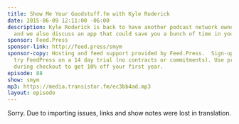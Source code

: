 ```yaml
---
title: Show Me Your Goodstuff.fm with Kyle Roderick
date: 2015-06-09 12:11:00 -06:00
description: Kyle Roderick is back to have another podcast network owner therapy session
  and we also discuss an app that could save you a bunch of time in your podcast production.
sponsor: Feed.Press
sponsor-link: http://feed.press/smym
sponsor-copy: Hosting and feed support provided by Feed.Press.  Sign-up today and
  try FeedPress on a 14 day trial (no contracts or commitments). Use promo code "smym"
  during checkout to get 10% off your first year.
episode: 88
show: smym
mp3: https://media.transistor.fm/ec3bb4ad.mp3
layout: episode
---
```


Sorry. Due to importing issues, links and show notes were lost in translation.
